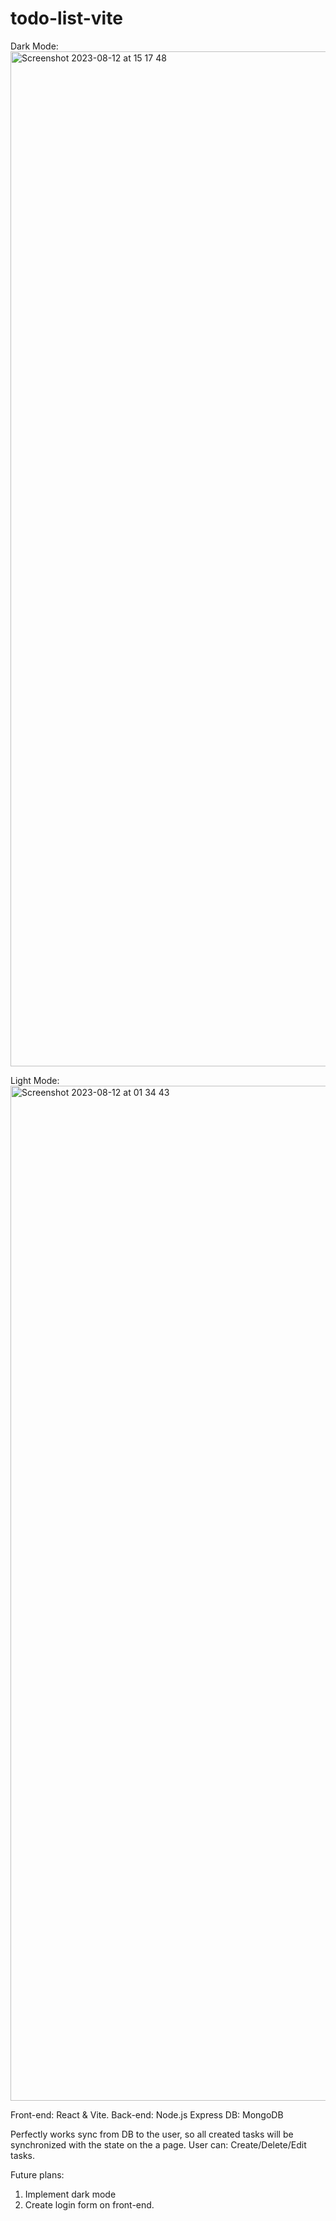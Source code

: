# todo-list-vite
Dark Mode:
<img width="1624" alt="Screenshot 2023-08-12 at 15 17 48" src="https://github.com/dimeeentor/todo-list-vite/assets/32683179/ed4210f7-bbb4-48c5-85e4-f6f805e4ea73">

Light Mode:
<img width="1624" alt="Screenshot 2023-08-12 at 01 34 43" src="https://github.com/dimeeentor/todo-list-vite/assets/32683179/02b702f2-5ba0-4bd4-bdd1-59bac0c5ed8d">

Front-end: React &amp; Vite. 
Back-end: Node.js Express
DB: MongoDB

Perfectly works sync from DB to the user, so all created tasks will be synchronized with the state on the a page.
User can: Create/Delete/Edit tasks.

Future plans:
1. Implement dark mode
2. Create login form on front-end.


